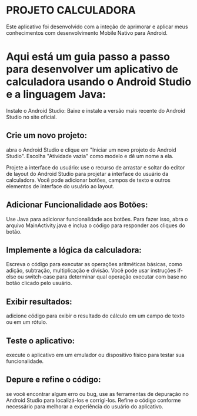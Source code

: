 # PROJETO CALCULADORA 

Este aplicativo foi desenvolvido com a inteção de aprimorar e aplicar meus conhecimentos com desenvolvimento Mobile Nativo para Android.

# Aqui está um guia passo a passo para desenvolver um aplicativo de calculadora usando o Android Studio e a linguagem Java:

Instale o Android Studio: Baixe e instale a versão mais recente do Android Studio no site oficial.

## Crie um novo projeto: 
abra o Android Studio e clique em "Iniciar um novo projeto do Android Studio". Escolha "Atividade vazia" como modelo e dê um nome a ela.

Projete a interface do usuário: use o recurso de arrastar e soltar do editor de layout do Android Studio para projetar a interface do usuário da calculadora. 
Você pode adicionar botões, campos de texto e outros elementos de interface do usuário ao layout.

## Adicionar Funcionalidade aos Botões: 
Use Java para adicionar funcionalidade aos botões. Para fazer isso, abra o arquivo MainActivity.java e inclua o código para responder aos cliques do botão.

## Implemente a lógica da calculadora: 
Escreva o código para executar as operações aritméticas básicas, como adição, subtração, multiplicação e divisão. 
Você pode usar instruções if-else ou switch-case para determinar qual operação executar com base no botão clicado pelo usuário.

## Exibir resultados: 
adicione código para exibir o resultado do cálculo em um campo de texto ou em um rótulo.

## Teste o aplicativo: 
execute o aplicativo em um emulador ou dispositivo físico para testar sua funcionalidade.

## Depure e refine o código: 
se você encontrar algum erro ou bug, use as ferramentas de depuração no Android Studio para localizá-los e corrigi-los. 
Refine o código conforme necessário para melhorar a experiência do usuário do aplicativo.
